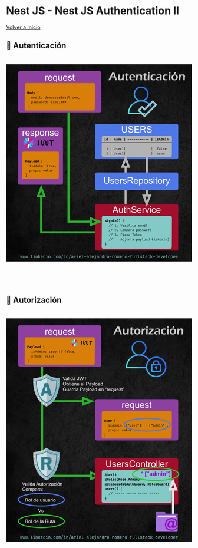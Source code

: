 # Nest JS - Nest JS Authentication II

[Volver a Inicio](../README.md)

## 👤 Autenticación

<img src="../assets/09-01(array).png" style="margin: 20px 0 60px 0">

## 🔐 Autorización

<img src="../assets/09-02(array).png" style="margin: 20px 0 60px 0">
